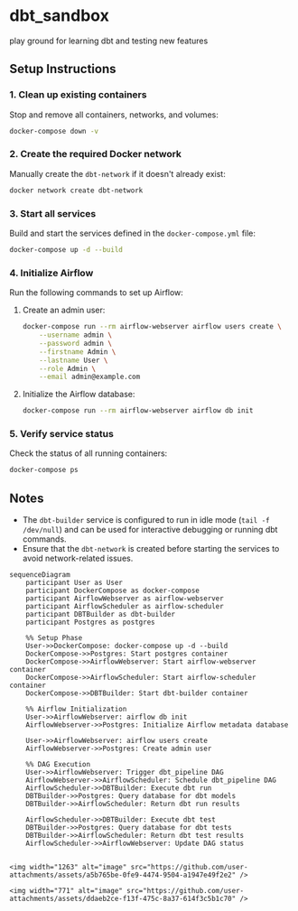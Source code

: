 # dbt_sandbox
play ground for learning dbt and testing new features

## Setup Instructions

### 1. Clean up existing containers
Stop and remove all containers, networks, and volumes:
```bash
docker-compose down -v
```

### 2. Create the required Docker network
Manually create the `dbt-network` if it doesn't already exist:
```bash
docker network create dbt-network
```

### 3. Start all services
Build and start the services defined in the `docker-compose.yml` file:
```bash
docker-compose up -d --build
```

### 4. Initialize Airflow
Run the following commands to set up Airflow:

1. Create an admin user:
   ```bash
   docker-compose run --rm airflow-webserver airflow users create \
       --username admin \
       --password admin \
       --firstname Admin \
       --lastname User \
       --role Admin \
       --email admin@example.com
   ```

2. Initialize the Airflow database:
   ```bash
   docker-compose run --rm airflow-webserver airflow db init
   ```

### 5. Verify service status
Check the status of all running containers:
```bash
docker-compose ps
```

## Notes
- The `dbt-builder` service is configured to run in idle mode (`tail -f /dev/null`) and can be used for interactive debugging or running dbt commands.
- Ensure that the `dbt-network` is created before starting the services to avoid network-related issues.


```mermaid
sequenceDiagram
    participant User as User
    participant DockerCompose as docker-compose
    participant AirflowWebserver as airflow-webserver
    participant AirflowScheduler as airflow-scheduler
    participant DBTBuilder as dbt-builder
    participant Postgres as postgres

    %% Setup Phase
    User->>DockerCompose: docker-compose up -d --build
    DockerCompose->>Postgres: Start postgres container
    DockerCompose->>AirflowWebserver: Start airflow-webserver container
    DockerCompose->>AirflowScheduler: Start airflow-scheduler container
    DockerCompose->>DBTBuilder: Start dbt-builder container

    %% Airflow Initialization
    User->>AirflowWebserver: airflow db init
    AirflowWebserver->>Postgres: Initialize Airflow metadata database

    User->>AirflowWebserver: airflow users create
    AirflowWebserver->>Postgres: Create admin user

    %% DAG Execution
    User->>AirflowWebserver: Trigger dbt_pipeline DAG
    AirflowWebserver->>AirflowScheduler: Schedule dbt_pipeline DAG
    AirflowScheduler->>DBTBuilder: Execute dbt run
    DBTBuilder->>Postgres: Query database for dbt models
    DBTBuilder->>AirflowScheduler: Return dbt run results

    AirflowScheduler->>DBTBuilder: Execute dbt test
    DBTBuilder->>Postgres: Query database for dbt tests
    DBTBuilder->>AirflowScheduler: Return dbt test results
    AirflowScheduler->>AirflowWebserver: Update DAG status


<img width="1263" alt="image" src="https://github.com/user-attachments/assets/a5b765be-0fe9-4474-9504-a1947e49f2e2" />

<img width="771" alt="image" src="https://github.com/user-attachments/assets/ddaeb2ce-f13f-475c-8a37-614f3c5b1c70" />

